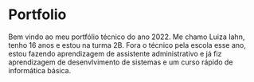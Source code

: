 # Portfolio
Bem vindo ao meu portfólio técnico do ano 2022. Me chamo Luiza Iahn, tenho 16 anos e estou na turma 2B.
Fora o técnico pela escola esse ano, estou fazendo aprendizagem de assistente administrativo e já fiz aprendizagem de desenvlvimento de sistemas e um curso rápido de informática básica.
